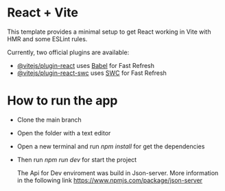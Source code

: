# React + Vite

This template provides a minimal setup to get React working in Vite with HMR and some ESLint rules.

Currently, two official plugins are available:

- [@vitejs/plugin-react](https://github.com/vitejs/vite-plugin-react/blob/main/packages/plugin-react/README.md) uses [Babel](https://babeljs.io/) for Fast Refresh
- [@vitejs/plugin-react-swc](https://github.com/vitejs/vite-plugin-react-swc) uses [SWC](https://swc.rs/) for Fast Refresh



# How to run the app

- Clone the main branch
- Open the folder with a text editor
- Open a new terminal and run *npm install* for get the dependencies
- Then run *npm run dev* for start the project

  The Api for Dev enviroment was build in Json-server. More information in the following link
  https://www.npmjs.com/package/json-server
